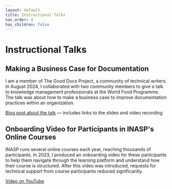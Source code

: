```yaml
---
layout: default
title: Instructional Talks
nav_order: 4
has_children: false
---
```


# Instructional Talks

## Making a Business Case for Documentation

I am a member of The Good Docs Project, a community of technical writers. In August 2024, I collaborated with two community members to give a talk to knowledge management professionals at the World Food Programme. The talk was about how to make a business case to improve documentation practices within an organization.

[Blog post about the talk](https://www.thegooddocsproject.dev/blog/talking-good-docs-with-the-world-food-programme) &mdash; includes links to the slides and video recording

##  Onboarding Video for Participants in INASP's Online Courses

INASP runs several online courses each year, reaching thousands of participants. In 2023, I produced an onboarding video for these participants to help them navigate through the learning platform and understand how their course is structured. After this video was introduced, requests for technical support from course participants reduced significantly.

[Video on YouTube](https://www.youtube.com/watch?v=0UNrPokjvBs)
